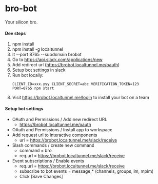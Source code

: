 # bro-bot
Your silicon bro.

#### Dev steps
1. npm install
2. npm install -g localtunnel
3. lt --port 8765 --subdomain brobot
4. Go to https://api.slack.com/applications/new
5. Add redirect url (https://brobot.localtunnel.me/oauth)
6. Setup bot settings in slack
7. Run bot locally:
   ```
   CLIENT_ID=xxx.yyy CLIENT_SECRET=abc VERIFICATION_TOKEN=123 PORT=8765 npm start
   ```
7. Visit https://brobot.localtunnel.me/login to install your bot on a team


#### Setup bot settings
- OAuth and Permissions / Add new redirect URL
    - https://brobot.localtunnel.me/oauth
- OAuth and Permissions / Install app to workspace
- Add request url to interactive components
    - url = https://brobot.localtunnel.me/slack/receive
- Slash commands / create new command
    - command = bro
    - req.url = https://brobot.localtunnel.me/slack/receive
- Event subscriptions / Enable events
    - req.url = https://brobot.localtunnel.me/slack/receive
    - subscribe to bot events = message.* (channels, groups, im, mpim)
    - Click [Save Changes]
